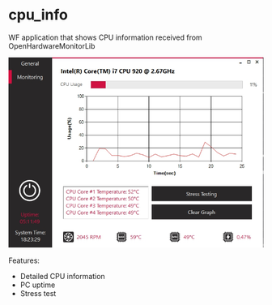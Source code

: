 # cpu_info
WF application that shows CPU information received from OpenHardwareMonitorLib

![MainForm](https://raw.githubusercontent.com/lion223/cpu_info/master/MainForm.jpg)

Features:
- Detailed CPU information
- PC uptime
- Stress test



